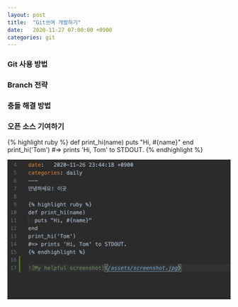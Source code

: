 ```yaml
---
layout: post
title:  "Git쓰며 개발하기"
date:   2020-11-27 07:00:00 +0900
categories: git
---
```




### Git 사용 방법

### Branch 전략

### 충돌 해결 방법

### 오픈 소스 기여하기

{% highlight ruby %}
def print_hi(name)
  puts "Hi, #{name}"
end
print_hi('Tom')
#=> prints 'Hi, Tom' to STDOUT.
{% endhighlight %}

![My helpful screenshot](/assets/test.png)
